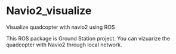 # Navio2_visualize
Visualize quadcopter with navio2 using ROS

This ROS package is Ground Station project. You can vizuarize the quadcopter with Navio2 through local network.
